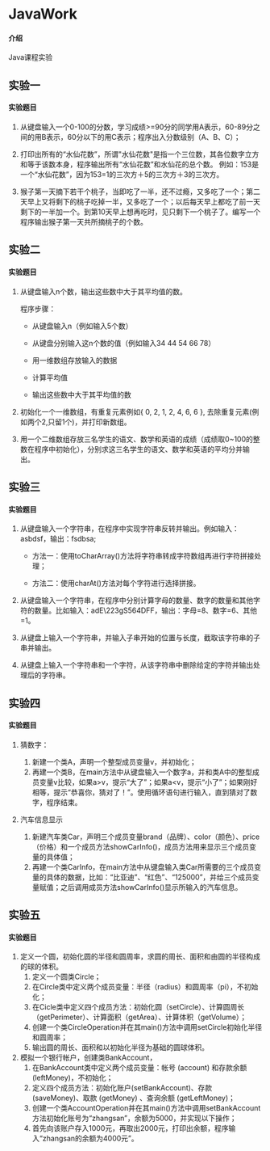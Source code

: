 # JavaWork

#### 介绍
Java课程实验



## 实验一

#### 实验题目

1. 从键盘输入一个0-100的分数，学习成绩>=90分的同学用A表示，60-89分之间的用B表示，60分以下的用C表示；程序出入分数级别（A、B、C）；

2. 打印出所有的“水仙花数”，所谓"水仙花数"是指一个三位数，其各位数字立方和等于该数本身，程序输出所有“水仙花数”和水仙花的总个数。
   例如：153是一个“水仙花数”，因为153=1的三次方＋5的三次方＋3的三次方。

3. 猴子第一天摘下若干个桃子，当即吃了一半，还不过瘾，又多吃了一个；第二天早上又将剩下的桃子吃掉一半，又多吃了一个；以后每天早上都吃了前一天剩下的一半加一个。到第10天早上想再吃时，见只剩下一个桃子了。编写一个程序输出猴子第一天共所摘桃子的个数。



## 实验二

#### 实验题目

1. 从键盘输入n个数，输出这些数中大于其平均值的数。

   程序步骤：

   * 从键盘输入n（例如输入5个数）

   * 从键盘分别输入这n个数的值（例如输入34 44 54 66 78）
   * 用一维数组存放输入的数据
   * 计算平均值
   * 输出这些数中大于其平均值的数

2. 初始化一个一维数组，有重复元素例如{ 0, 2, 1, 2, 4, 6, 6 }, 去除重复元素(例如两个2,只留1个)，并打印新数组。

3. 用一个二维数组存放三名学生的语文、数学和英语的成绩（成绩取0~100的整数在程序中初始化），分别求这三名学生的语文、数学和英语的平均分并输出。



## 实验三

#### 实验题目

1. 从键盘输入一个字符串，在程序中实现字符串反转并输出。例如输入：asbdsf，输出：fsdbsa;

   * 方法一：使用toCharArray()方法将字符串转成字符数组再进行字符拼接处理；

   * 方法二：使用charAt()方法对每个字符进行选择拼接。

2. 从键盘输入一个字符串，在程序中分别计算字母的数量、数字的数量和其他字符的数量。比如输入：adE\223gS564DFF，输出：字母=8、数字=6、其他=1。

3. 从键盘上输入一个字符串，并输入子串开始的位置与长度，截取该字符串的子串并输出。

4. 从键盘上输入一个字符串和一个字符，从该字符串中删除给定的字符并输出处理后的字符串。



## 实验四

#### 实验题目

1. 猜数字：
   1. 新建一个类A，声明一个整型成员变量v，并初始化；
   2. 再建一个类B，在main方法中从键盘输入一个数字a，并和类A中的整型成员变量v比较，如果a>v，提示“大了”；如果a<v，提示“小了”；如果刚好相等，提示“恭喜你，猜对了！”。使用循环语句进行输入，直到猜对了数字，程序结束。

2. 汽车信息显示
   1. 新建汽车类Car，声明三个成员变量brand（品牌）、color（颜色）、price（价格）和一个成员方法showCarInfo()，成员方法用来显示三个成员变量的具体值；
   2. 再建一个类CarInfo，在main方法中从键盘输入类Car所需要的三个成员变量的具体的数据，比如：“比亚迪”、“红色”、“125000”，并给三个成员变量赋值；之后调用成员方法showCarInfo()显示所输入的汽车信息。



## 实验五

#### 实验题目

1. 定义一个圆，初始化圆的半径和圆周率，求圆的周长、面积和由圆的半径构成的球的体积。
   1. 定义一个圆类Circle；
   2. 在Circle类中定义两个成员变量：半径（radius）和圆周率（pi），不初始化；
   3. 在Cicle类中定义四个成员方法：初始化圆（setCircle）、计算圆周长（getPerimeter）、计算面积（getArea）、计算体积（getVolume）；
   4. 创建一个类CircleOperation并在其main()方法中调用setCircle初始化半径和圆周率；
   5. 输出圆的周长、面积和以初始化半径为基础的圆球体积。
2. 模拟一个银行帐户，创建类BankAccount，
   1. 在BankAccount类中定义两个成员变量：帐号 (account) 和存款余额(leftMoney)，不初始化；
   2. 定义四个成员方法：初始化账户(setBankAccount)、存款 (saveMoney)、取款 (getMoney) 、查询余额 (getLeftMoney)；
   3. 创建一个类AccountOperation并在其main()方法中调用setBankAccount方法初始化账号为“zhangsan”，余额为5000，并实现以下操作；
   4. 首先向该账户存入1000元，再取出2000元，打印出余额，程序输入“zhangsan的余额为4000元”。